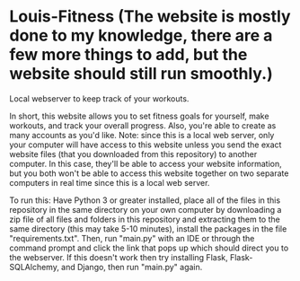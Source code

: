 # Louis-Fitness (The website is mostly done to my knowledge, there are a few more things to add, but the website should still run smoothly.)
Local webserver to keep track of your workouts.

In short, this website allows you to set fitness goals for yourself, make workouts, and track your overall progress. Also, you're able to create as many accounts as you'd like. Note: since
this is a local web server, only your computer will have access to this website unless you send the exact website files (that you downloaded from this repository) to another computer. In this case, they'll be able to access your website information, but you both won't be able to access this website together on two separate computers in real time since this is a local web server.

To run this: Have Python 3 or greater installed, place all of the files in this repository in the same directory on your own computer by downloading a zip file of all files and folders in this repository and extracting them to the same directory (this may take 5-10 minutes), install the packages in the file "requirements.txt". Then, run "main.py" with an IDE or through the command prompt and click the link that pops up which should direct you to the webserver. If this doesn't work then try installing Flask, Flask-SQLAlchemy, and Django, then run "main.py" again.
